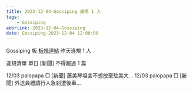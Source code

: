 ```yaml
---
title: 2023-12-04-Gossiping 違規 1 人
tags:
    - Gossiping
abbrlink: 2023-12-04-Gossiping
date: Gossiping-2023-12-04 12:00:00
---
```

Gossiping 板 [板規連結](https://www.ptt.cc/bbs/Gossiping/M.1637425085.A.07D.html)
昨天違規 1 人
<!-- more -->

違規清單
單日 [新聞] 不得超過 1 篇

12/03 paiopapa □ [新聞] 蕭美琴坦言不想放棄駐美大…
12/03 paiopapa □ [新聞] 外送員禮讓行人急剎遭後車…